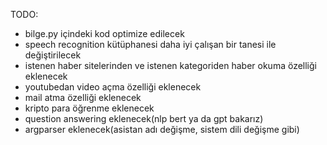 TODO:

-   bilge.py içindeki kod optimize edilecek
-   speech recognition kütüphanesi daha iyi çalışan bir tanesi ile değiştirilecek
-   istenen haber sitelerinden ve istenen kategoriden haber okuma özelliği eklenecek
-   youtubedan video açma özelliği eklenecek
-   mail atma özelliği eklenecek
-   kripto para öğrenme eklenecek
-   question answering eklenecek(nlp bert ya da gpt bakarız)
-   argparser eklenecek(asistan adı değişme, sistem dili değişme gibi)

